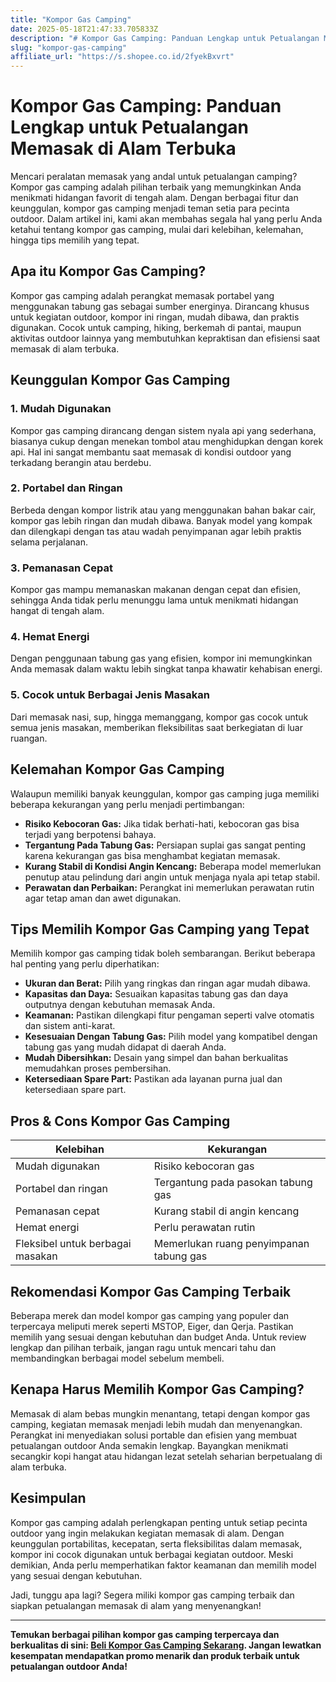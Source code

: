 ```yaml
---
title: "Kompor Gas Camping"
date: 2025-05-18T21:47:33.705833Z
description: "# Kompor Gas Camping: Panduan Lengkap untuk Petualangan Memasak di Alam Terbuka..."
slug: "kompor-gas-camping"
affiliate_url: "https://s.shopee.co.id/2fyekBxvrt"
---
```

# Kompor Gas Camping: Panduan Lengkap untuk Petualangan Memasak di Alam Terbuka

Mencari peralatan memasak yang andal untuk petualangan camping? Kompor gas camping adalah pilihan terbaik yang memungkinkan Anda menikmati hidangan favorit di tengah alam. Dengan berbagai fitur dan keunggulan, kompor gas camping menjadi teman setia para pecinta outdoor. Dalam artikel ini, kami akan membahas segala hal yang perlu Anda ketahui tentang kompor gas camping, mulai dari kelebihan, kelemahan, hingga tips memilih yang tepat.

## Apa itu Kompor Gas Camping?

Kompor gas camping adalah perangkat memasak portabel yang menggunakan tabung gas sebagai sumber energinya. Dirancang khusus untuk kegiatan outdoor, kompor ini ringan, mudah dibawa, dan praktis digunakan. Cocok untuk camping, hiking, berkemah di pantai, maupun aktivitas outdoor lainnya yang membutuhkan kepraktisan dan efisiensi saat memasak di alam terbuka.

## Keunggulan Kompor Gas Camping

### 1. Mudah Digunakan
Kompor gas camping dirancang dengan sistem nyala api yang sederhana, biasanya cukup dengan menekan tombol atau menghidupkan dengan korek api. Hal ini sangat membantu saat memasak di kondisi outdoor yang terkadang berangin atau berdebu.

### 2. Portabel dan Ringan
Berbeda dengan kompor listrik atau yang menggunakan bahan bakar cair, kompor gas lebih ringan dan mudah dibawa. Banyak model yang kompak dan dilengkapi dengan tas atau wadah penyimpanan agar lebih praktis selama perjalanan.

### 3. Pemanasan Cepat
Kompor gas mampu memanaskan makanan dengan cepat dan efisien, sehingga Anda tidak perlu menunggu lama untuk menikmati hidangan hangat di tengah alam.

### 4. Hemat Energi
Dengan penggunaan tabung gas yang efisien, kompor ini memungkinkan Anda memasak dalam waktu lebih singkat tanpa khawatir kehabisan energi.

### 5. Cocok untuk Berbagai Jenis Masakan
Dari memasak nasi, sup, hingga memanggang, kompor gas cocok untuk semua jenis masakan, memberikan fleksibilitas saat berkegiatan di luar ruangan.

## Kelemahan Kompor Gas Camping

Walaupun memiliki banyak keunggulan, kompor gas camping juga memiliki beberapa kekurangan yang perlu menjadi pertimbangan:

- **Risiko Kebocoran Gas:** Jika tidak berhati-hati, kebocoran gas bisa terjadi yang berpotensi bahaya.
- **Tergantung Pada Tabung Gas:** Persiapan suplai gas sangat penting karena kekurangan gas bisa menghambat kegiatan memasak.
- **Kurang Stabil di Kondisi Angin Kencang:** Beberapa model memerlukan penutup atau pelindung dari angin untuk menjaga nyala api tetap stabil.
- **Perawatan dan Perbaikan:** Perangkat ini memerlukan perawatan rutin agar tetap aman dan awet digunakan.

## Tips Memilih Kompor Gas Camping yang Tepat

Memilih kompor gas camping tidak boleh sembarangan. Berikut beberapa hal penting yang perlu diperhatikan:

- **Ukuran dan Berat:** Pilih yang ringkas dan ringan agar mudah dibawa.
- **Kapasitas dan Daya:** Sesuaikan kapasitas tabung gas dan daya outputnya dengan kebutuhan memasak Anda.
- **Keamanan:** Pastikan dilengkapi fitur pengaman seperti valve otomatis dan sistem anti-karat.
- **Kesesuaian Dengan Tabung Gas:** Pilih model yang kompatibel dengan tabung gas yang mudah didapat di daerah Anda.
- **Mudah Dibersihkan:** Desain yang simpel dan bahan berkualitas memudahkan proses pembersihan.
- **Ketersediaan Spare Part:** Pastikan ada layanan purna jual dan ketersediaan spare part.

## Pros & Cons Kompor Gas Camping

| Kelebihan                                | Kekurangan                                 |
|------------------------------------------|--------------------------------------------|
| Mudah digunakan                         | Risiko kebocoran gas                      |
| Portabel dan ringan                     | Tergantung pada pasokan tabung gas       |
| Pemanasan cepat                          | Kurang stabil di angin kencang          |
| Hemat energi                            | Perlu perawatan rutin                   |
| Fleksibel untuk berbagai masakan        | Memerlukan ruang penyimpanan tabung gas |

## Rekomendasi Kompor Gas Camping Terbaik

Beberapa merek dan model kompor gas camping yang populer dan terpercaya meliputi merek seperti MSTOP, Eiger, dan Qerja. Pastikan memilih yang sesuai dengan kebutuhan dan budget Anda. Untuk review lengkap dan pilihan terbaik, jangan ragu untuk mencari tahu dan membandingkan berbagai model sebelum membeli.

## Kenapa Harus Memilih Kompor Gas Camping?

Memasak di alam bebas mungkin menantang, tetapi dengan kompor gas camping, kegiatan memasak menjadi lebih mudah dan menyenangkan. Perangkat ini menyediakan solusi portable dan efisien yang membuat petualangan outdoor Anda semakin lengkap. Bayangkan menikmati secangkir kopi hangat atau hidangan lezat setelah seharian berpetualang di alam terbuka.

## Kesimpulan

Kompor gas camping adalah perlengkapan penting untuk setiap pecinta outdoor yang ingin melakukan kegiatan memasak di alam. Dengan keunggulan portabilitas, kecepatan, serta fleksibilitas dalam memasak, kompor ini cocok digunakan untuk berbagai kegiatan outdoor. Meski demikian, Anda perlu memperhatikan faktor keamanan dan memilih model yang sesuai dengan kebutuhan.

Jadi, tunggu apa lagi? Segera miliki kompor gas camping terbaik dan siapkan petualangan memasak di alam yang menyenangkan!

---

**Temukan berbagai pilihan kompor gas camping terpercaya dan berkualitas di sini: [Beli Kompor Gas Camping Sekarang](https://s.shopee.co.id/2fyekBxvrt). Jangan lewatkan kesempatan mendapatkan promo menarik dan produk terbaik untuk petualangan outdoor Anda!**